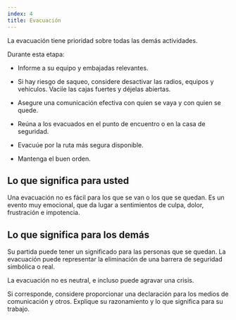 ```yaml
---
index: 4
title: Evacuación
---
```

La evacuación tiene prioridad sobre todas las demás actividades.

Durante esta etapa:

*   Informe a su equipo y embajadas relevantes.

*   Si hay riesgo de saqueo, considere desactivar las radios, equipos y vehículos. Vaciíe las cajas fuertes y déjelas abiertas.

*   Asegure una comunicación efectiva con quien se vaya y con quien se quede.

*   Reúna a los evacuados en el punto de encuentro o en la casa de seguridad.

*   Evacuúe por la ruta más segura disponible.

*   Mantenga el buen orden.

## Lo que significa para usted

Una evacuación no es fácil para los que se van o los que se quedan. Es un evento muy emocional, que da lugar a sentimientos de culpa, dolor, frustración e impotencia.

## Lo que significa para los demás

Su partida puede tener un significado para las personas que se quedan. La evacuación puede representar la eliminación de una barrera de seguridad simbólica o real.

La evacuación no es neutral, e incluso puede agravar una crisis.

Si corresponde, considere proporcionar una declaración para los medios de comunicación y otros. Explique su razonamiento y lo que significa para su trabajo.